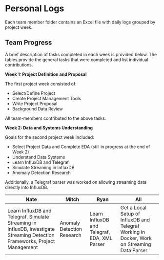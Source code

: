 # Personal Logs

Each team member folder contains an Excel file with daily logs grouped by project week.

## Team Progress

A brief description of tasks completed in each week is provided below. The tables provide the general tasks that were completed and list individual contributions.

**Week 1: Project Definition and Proposal**

The first project week consisted of:

- Select/Define Project
- Create Project Management Tools
- Write Project Proposal
- Background Data Review

All team-members contributed to the above tasks.

**Week 2: Data and Systems Understanding**

Goals for the second project week included:

- Select Project Data and Complete EDA (still in progress at the end of Week 2)
- Understand Data Systems
- Learn InfluxDB and Telegraf
- Simulate Streaming in InfluxDB
- Anomaly Detection Research

Additionally, a Telegraf parser was worked on allowing streaming data directly into InfluxDB.

| Nate | Mitch | Ryan | All |
| --- | --- | --- | --- |
| Learn InfluxDB and Telegraf, Simulate Streaming in InfluxDB, Investigate Streaming Detection Frameworks, Project Management | Anomaly Detection Research | Learn InfluxDB and Telegraf, EDA, XML Parser | Get a Local Setup of InfluxDB and Telegraf Working in Docker, Work on Streaming Data Parser |
